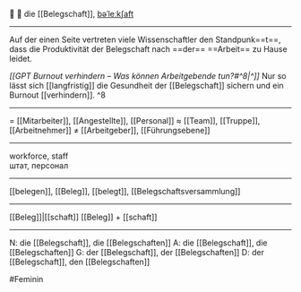 👥 🔴 die [[Belegschaft]], [bəˈleːkʃaft](https://youglish.com/pronounce/Belegschaft/german)

---
Auf der einen Seite vertreten viele Wissenschaftler den Standpunk==t==, dass die Produktivität der Belegschaft nach ==der== ==Arbeit== zu Hause leidet.

*[[GPT Burnout verhindern – Was können Arbeitgebende tun?#^8|^]]* Nur so lässt sich [[langfristig]] die Gesundheit der [[Belegschaft]] sichern und ein Burnout [[verhindern]]. ^8


---
= [[Mitarbeiter]], [[Angestellte]], [[Personal]]
≈ [[Team]], [[Truppe]], [[Arbeitnehmer]]
≠ [[Arbeitgeber]], [[Führungsebene]]

---
workforce, staff  
штат, персонал

---
[[belegen]], [[Beleg]], [[belegt]], [[Belegschaftsversammlung]]

---
[[Beleg]]|[[schaft]]
[[Beleg]] + [[schaft]]


---
N: die [[Belegschaft]], die [[Belegschaften]]
A: die [[Belegschaft]], die [[Belegschaften]]
G: der [[Belegschaft]], der [[Belegschaften]]
D: der [[Belegschaft]], den [[Belegschaften]]


#Feminin 